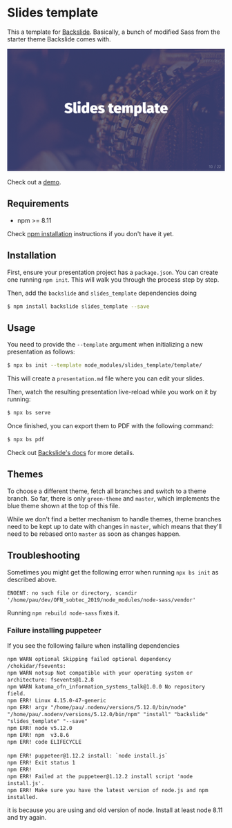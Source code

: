 # Slides template

This a template for [Backslide](https://github.com/sinedied/backslide).
Basically, a bunch of modified Sass from the starter theme Backslide comes with.

![](template.png)

Check out a [demo](http://coopdevs.org/assemblea_katuma_30_05_2018/).

## Requirements

* npm >= 8.11

Check [npm installation](https://www.npmjs.com/get-npm) instructions if you don't have it yet.

## Installation

First, ensure your presentation project has a `package.json`. You can create one
running `npm init`. This will walk you through the process step by step.

Then, add the `backslide` and `slides_template` dependencies doing

```sh
$ npm install backslide slides_template --save
```

## Usage

You need to provide the `--template` argument when initializing a new
presentation as follows:

```sh
$ npx bs init --template node_modules/slides_template/template/
```

This will create a `presentation.md` file where you can edit your slides.

Then, watch the resulting presentation live-reload while you work on it by running:

```sh
$ npx bs serve
```

Once finished, you can export them to PDF with the following command:

```sh
$ npx bs pdf
```

Check out [Backslide's docs](https://github.com/sinedied/backslide#usage) for more details.

## Themes

To choose a different theme, fetch all branches and switch to a theme branch. So far, there is only `green-theme` and `master`, which implements the blue theme shown at the top of this file.

While we don't find a better mechanism to handle themes, theme branches need to be kept up to date with changes in `master`, which means that they'll need to be rebased onto `master` as soon as changes happen.

## Troubleshooting

Sometimes you might get the following error when running `npx bs init` as described above.

```
ENOENT: no such file or directory, scandir '/home/pau/dev/OFN_sobtec_2019/node_modules/node-sass/vendor'
```

Running `npm rebuild node-sass` fixes it.

### Failure installing puppeteer

If you see the following failure when installing dependencies

```
npm WARN optional Skipping failed optional dependency /chokidar/fsevents:
npm WARN notsup Not compatible with your operating system or architecture: fsevents@1.2.8
npm WARN katuma_ofn_information_systems_talk@1.0.0 No repository field.
npm ERR! Linux 4.15.0-47-generic
npm ERR! argv "/home/pau/.nodenv/versions/5.12.0/bin/node" "/home/pau/.nodenv/versions/5.12.0/bin/npm" "install" "backslide" "slides_template" "--save"
npm ERR! node v5.12.0
npm ERR! npm  v3.8.6
npm ERR! code ELIFECYCLE

npm ERR! puppeteer@1.12.2 install: `node install.js`
npm ERR! Exit status 1
npm ERR!
npm ERR! Failed at the puppeteer@1.12.2 install script 'node install.js'.
npm ERR! Make sure you have the latest version of node.js and npm installed.
```

it is because you are using and old version of node. Install at least node 8.11 and try again.
